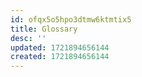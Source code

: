 ```yaml
---
id: ofqx5o5hpo3dtmw6ktmtix5
title: Glossary
desc: ''
updated: 1721894656144
created: 1721894656144
---
```

